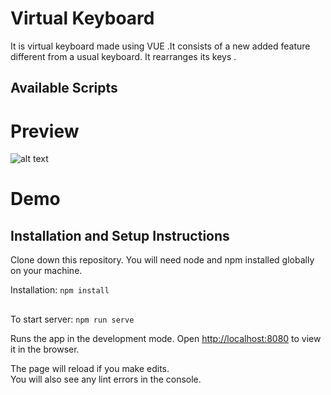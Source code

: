 # Virtual Keyboard

It is virtual keyboard made using VUE .It consists of a new added feature different from a usual keyboard. It rearranges its keys .
## Available Scripts

# Preview 
![alt text](https://i.imgur.com/ZPQaWMg.png)

# Demo

 
## Installation  and Setup Instructions
Clone down this repository. You will need node and npm installed globally on your machine.

Installation:
 `npm install`
## 
 To start server:
`npm run serve`

Runs the app in the development mode.
Open [http://localhost:8080](http://localhost:8080) to view it in the browser.

The page will reload if you make edits.\
You will also see any lint errors in the console.



